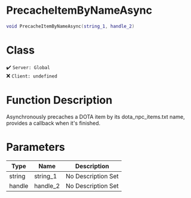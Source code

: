 # PrecacheItemByNameAsync
```lua
void PrecacheItemByNameAsync(string_1, handle_2)
```
# Class
✔️ `Server: Global`  
❌ `Client: undefined`  

# Function Description
Asynchronously precaches a DOTA item by its dota_npc_items.txt name, provides a callback when it's finished.
# Parameters
Type|Name|Description
--|--|--
string|string_1|No Description Set
handle|handle_2|No Description Set
